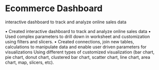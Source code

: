 # Ecommerce Dashboard
 interactive dashboard to track and analyze online sales data

• Created interactive dashboard to track and analyze online sales data • Used complex parameters to drill down in worksheet and customization using filters and slicers.
• Created connections, join new tables, calculations to manipulate data and enable user driven parameters for visualizations Using different types of customized visualization (bar chart, pie chart, donut chart, clustered bar chart, scatter chart, line chart, area chart, map, slicers, etc).
